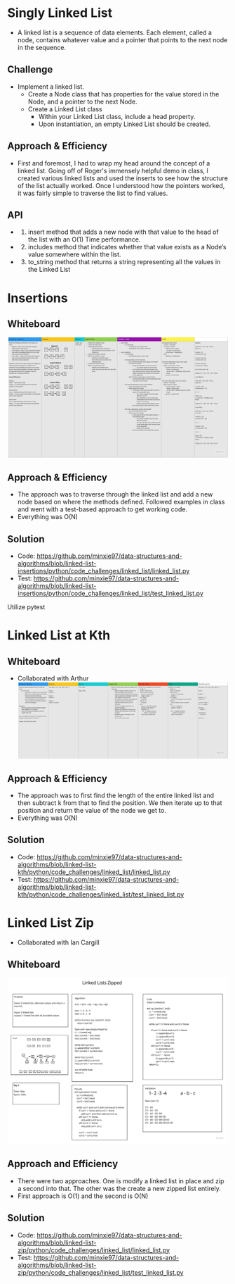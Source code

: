 # Singly Linked List
* A linked list is a sequence of data elements. Each element, called a node, contains whatever value and a pointer that points to the next node in the sequence. 

## Challenge
* Implement a linked list. 
    * Create a Node class that has properties for the value stored in the Node, and a pointer to the next Node.
    * Create a Linked List class
        * Within your Linked List class, include a head property.
        * Upon instantiation, an empty Linked List should be created.

## Approach & Efficiency
* First and foremost, I had to wrap my head around the concept of a linked list. Going off of Roger's immensely helpful demo in class, I created various linked lists and used the inserts to see how the structure of the list actually worked. Once I understood how the pointers worked, it was fairly simple to traverse the list to find values.

## API
* 1. insert method that adds a new node with that value to the head of the list with an O(1) Time performance.
* 2. includes method that indicates whether that value exists as a Node’s value somewhere within the list.
* 3. to_string method that returns a string representing all the values in the Linked List

# Insertions
## Whiteboard
![Challenge 6 Whiteboard](https://github.com/minxie97/data-structures-and-algorithms/blob/linked-list-insertions/python/code_challenges/linked_list/Code%20Challenge_%2006.jpg)

## Approach & Efficiency
* The approach was to traverse through the linked list and add a new node based on where the methods defined. Followed examples in class and went with a test-based approach to get working code.
* Everything was O(N)

## Solution
* Code: https://github.com/minxie97/data-structures-and-algorithms/blob/linked-list-insertions/python/code_challenges/linked_list/linked_list.py
* Test: https://github.com/minxie97/data-structures-and-algorithms/blob/linked-list-insertions/python/code_challenges/linked_list/test_linked_list.py

Utilize pytest

# Linked List at Kth
## Whiteboard
* Collaborated with Arthur
![Challenge 7 Whiteboard](https://github.com/minxie97/data-structures-and-algorithms/blob/linked-list-kth/python/code_challenges/linked_list/Code%20Challenge%207.jpg)

## Approach & Efficiency
* The approach was to first find the length of the entire linked list and then subtract k from that to find the position. We then iterate up to that position and return the value of the node we get to.
* Everything was O(N)

## Solution
* Code: https://github.com/minxie97/data-structures-and-algorithms/blob/linked-list-kth/python/code_challenges/linked_list/linked_list.py
* Test: https://github.com/minxie97/data-structures-and-algorithms/blob/linked-list-kth/python/code_challenges/linked_list/test_linked_list.py

# Linked List Zip
* Collaborated with Ian Cargill
## Whiteboard 
![Challenge 8 Whiteboard](https://github.com/minxie97/data-structures-and-algorithms/blob/linked-list-zip/python/code_challenges/linked_list/Algorithms.jpg)

## Approach and Efficiency
* There were two approaches. One is modify a linked list in place and zip a second into that. The other was the create a new zipped list entirely. 
* First approach is O(1) and the second is O(N)

## Solution
* Code: https://github.com/minxie97/data-structures-and-algorithms/blob/linked-list-zip/python/code_challenges/linked_list/linked_list.py
* Test: https://github.com/minxie97/data-structures-and-algorithms/blob/linked-list-zip/python/code_challenges/linked_list/test_linked_list.py
